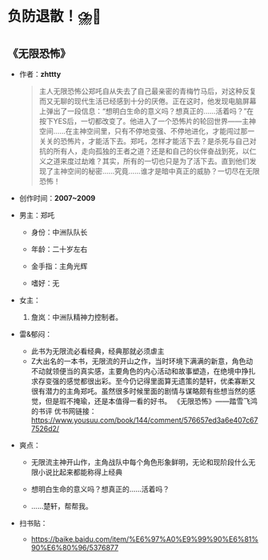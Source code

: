 # 负防退散！⛈️🤢

## 《无限恐怖》

- 作者：**zhttty**
  
    > 主人无限恐怖公郑吒自从失去了自己最亲密的青梅竹马后，对这种反复而又无聊的现代生活已经感到十分的厌倦。正在这时，他发现电脑屏幕上弹出了一段信息：“想明白生命的意义吗？想真正的……活着吗？”在按下YES后，一切都改变了。他进入了一个恐怖片的轮回世界——主神空间……在主神空间里，只有不停地变强、不停地进化，才能闯过那一关关的恐怖片，才能活下去。郑吒，怎样才能活下去？是杀死与自己对抗的所有人，走向孤独的王者之道？还是和自己的伙伴奋战到死，以仁义之道来度过劫难？其实，所有的一切也只是为了活下去。直到他们发现了主神空间的秘密……究竟……谁才是暗中真正的威胁？一切尽在无限恐怖！

- 创作时间：**2007~2009**

- 男主：郑吒

  * 身份：中洲队队长
  
  * 年龄：二十岁左右
  * 金手指：主角光辉
  * 嗜好：无

- 女主：

  1. 詹岚：中洲队精神力控制者。

- 雷&郁闷：

  * 此书为无限流必看经典，经典那就必须虐主
  * Z大出名的一本书，无限流的开山之作，当时环境下满满的新意，角色动不动就领便当的真实感，主要角色的内心活动和故事塑造，在绝境中挣扎求存变强的感觉都很出彩。至今仍记得里面算无遗策的楚轩，优柔寡断又很有潜力的主角郑吒。虽然很多时候里面的剧情与谋略颇有些想当然的感觉，但是瑕不掩瑜，还是本值得一看的好书。
  《无限恐怖》——踏雪飞鸿的书评
  优书网链接：https://www.yousuu.com/book/144/comment/576657ed3a6e407c677526d2/

- 爽点：
  
  * 无限流主神开山作，主角战队中每个角色形象鲜明，无论和现阶段什么无限小说比起来都能称得上经典

  * 想明白生命的意义吗？想真正的……活着吗？
  * ……楚轩，帮帮我。

- 扫书贴：
  
  * <https://baike.baidu.com/item/%E6%97%A0%E9%99%90%E6%81%90%E6%80%96/5376877>